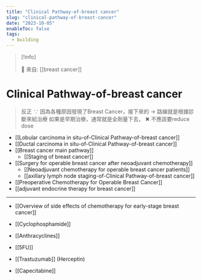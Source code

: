 ```yaml
---
title: "Clinical Pathway-of-breast cancer"
slug: "clinical-pathway-of-breast-cancer"
date: "2023-10-05"
enableToc: false
tags:
  - building
---
```


> [!info]
>
> 🌱 來自: [[breast cancer]]

# Clinical Pathway-of-breast cancer

> 反正 ∵ 因為各種原因發現了Breast Cancer，接下來的 → 路線就是根據診斷來給治療
> 如果是早期治療，通常就是全劑量下去， ✖ 不應該要reduce dose

- [[Lobular carcinoma in situ-of-Clinical Pathway-of-breast cancer]]
- [[Ductal carcinoma in situ-of-Clinical Pathway-of-breast cancer]]
- [[Breast cancer main pathway]]
  - [[Staging of breast cancer]]
- [[Surgery for operable breast cancer after neoadjuvant chemotherapy]]
  - [[Neoadjuvant chemotherapy for operable breast cancer patients]]
  - [[axillary lymph node staging-of-Clinical Pathway-of-breast cancer]]
- [[Preoperative Chemotherapy for Operable Breast Cancer]]
- [[adjuvant endocrine therapy for breast cancer]]


---

- [[Overview of side effects of chemotherapy for early-stage breast cancer]]

- [[Cyclophosphamide]]
- [[Anthracyclines]]
- [[5FU]]
- [[Trastuzumab]] (Herceptin)
- [[Capecitabine]]
